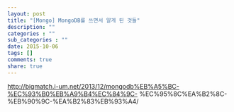 ```yaml
---
layout: post
title: "[Mongo] MongoDB를 쓰면서 알게 된 것들"
description: ""
categories : ""
sub_categories : ""
date: 2015-10-06
tags: []
comments: true
share: true
---
```


http://bigmatch.i-um.net/2013/12/mongodb%EB%A5%BC-%EC%93%B0%EB%A9%B4%EC%84%9C-
%EC%95%8C%EA%B2%8C-%EB%90%9C-%EA%B2%83%EB%93%A4/

